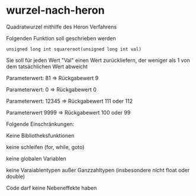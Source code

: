 # wurzel-nach-heron
Quadratwurzel mithilfe des Heron Verfahrens


Folgenden Funktion soll geschrieben werden

    unsigned long int squareroot(unsigned long int val) 
    
Sie soll für jeden Wert "Val" einen Wert zurückliefern, der weniger als 1 von dem tatsächlichen Wert abweicht

Parameterwert: 81 => Rückgabewert 9

Parameterwert: 0 => Rückgabewert 0 

Parameterwert: 12345 => Rückgabewert 111 oder 112

Parameterwert 9999 => Rückgabewert 100 oder 99


Folgende Einschränkungen: 

Keine Bibliotheksfunktionen

keine schleifen (for, while, goto)

keine globalen Variablen

keine Varaiablentypen außer Ganzzahltypen (insbesondere nicht float oder double)

Code darf keine Nebeneffekte haben 
